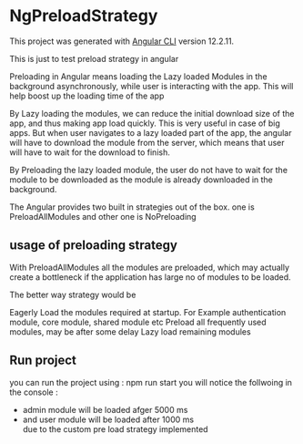 # NgPreloadStrategy

This project was generated with [Angular CLI](https://github.com/angular/angular-cli) version 12.2.11.

This is just to test preload strategy in angular 

Preloading in Angular means loading the Lazy loaded Modules in the background asynchronously, while user is interacting with the app. This will help boost up the loading time of the app


By Lazy loading the modules, we can reduce the initial download size of the app, and thus making app load quickly. This is very useful in case of big apps. But when user navigates to a lazy loaded part of the app, the angular will have to download the module from the server, which means that user will have to wait for the download to finish.

By Preloading the lazy loaded module, the user do not have to wait for the module to be downloaded as the module is already downloaded in the background.

The Angular provides two built in strategies out of the box. one is PreloadAllModules and other one is NoPreloading

## usage of preloading strategy
With PreloadAllModules all the modules are preloaded, which may actually create a bottleneck if the application has large no of modules to be loaded.

The better way strategy would be

Eagerly Load the modules required at startup. For Example authentication module, core module, shared module etc
Preload all frequently used modules, may be after some delay
Lazy load remaining modules

## Run project 
you can run the project using : npm run start 
you will notice the follwoing in the console : 
 * admin module will be loaded afger 5000 ms
 * and user module will be loaded after 1000 ms  
due to the custom pre load strategy implemented